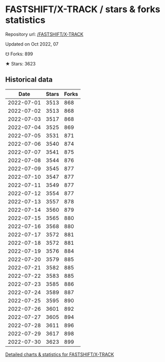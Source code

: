 # FASTSHIFT/X-TRACK / stars & forks statistics

Repository url: [/FASTSHIFT/X-TRACK](https://github.com/FASTSHIFT/X-TRACK)

Updated on Oct 2022, 07

☋ Forks: 899

★ Stars: 3623

## Historical data
| Date | Stars | Forks |
|------|-------|-------|
| 2022-07-01 | 3513 | 868 | 
| 2022-07-02 | 3513 | 868 | 
| 2022-07-03 | 3517 | 868 | 
| 2022-07-04 | 3525 | 869 | 
| 2022-07-05 | 3531 | 871 | 
| 2022-07-06 | 3540 | 874 | 
| 2022-07-07 | 3541 | 875 | 
| 2022-07-08 | 3544 | 876 | 
| 2022-07-09 | 3545 | 877 | 
| 2022-07-10 | 3547 | 877 | 
| 2022-07-11 | 3549 | 877 | 
| 2022-07-12 | 3554 | 877 | 
| 2022-07-13 | 3557 | 878 | 
| 2022-07-14 | 3560 | 879 | 
| 2022-07-15 | 3565 | 880 | 
| 2022-07-16 | 3568 | 880 | 
| 2022-07-17 | 3572 | 881 | 
| 2022-07-18 | 3572 | 881 | 
| 2022-07-19 | 3576 | 884 | 
| 2022-07-20 | 3579 | 885 | 
| 2022-07-21 | 3582 | 885 | 
| 2022-07-22 | 3583 | 885 | 
| 2022-07-23 | 3585 | 886 | 
| 2022-07-24 | 3589 | 887 | 
| 2022-07-25 | 3595 | 890 | 
| 2022-07-26 | 3601 | 892 | 
| 2022-07-27 | 3605 | 894 | 
| 2022-07-28 | 3611 | 896 | 
| 2022-07-29 | 3617 | 898 | 
| 2022-07-30 | 3623 | 899 | 


[Detailed charts & statistics for FASTSHIFT/X-TRACK](https://reviewgithub.com/rep/FASTSHIFT/X-TRACK)
